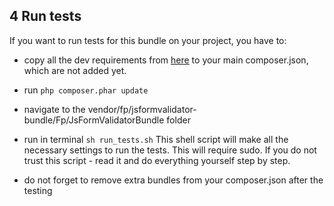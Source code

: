 ## 4 Run tests

If you want to run tests for this bundle on your project, you have to:
- copy all the dev requirements from [here](https://github.com/formapro/JsFormValidatorBundle/blob/master/composer.json) to your main composer.json, which are not added yet.
- run ```php composer.phar update```
- navigate to the vendor/fp/jsformvalidator-bundle/Fp/JsFormValidatorBundle folder
- run in terminal ```sh run_tests.sh```
This shell script will make all the necessary settings to run the tests. This will require sudo.
If you do not trust this script - read it and do everything yourself step by step.

- do not forget to remove extra bundles from your composer.json after the testing
